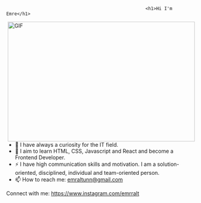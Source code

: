                                                             
                                                        <h1>Hi I'm Emre</h1>
<img align="right" alt="GIF" src="https://github.com/abhisheknaiidu/abhisheknaiidu/blob/master/code.gif?raw=true" width="500" height="320" />

- 🔭 I have always a curiosity for the IT field.
- 🌱 I aim to learn HTML, CSS, Javascript and React and become a Frontend Developer.
- ⚡ I have high communication skills and motivation. I am a solution-oriented, disciplined, individual and team-oriented person.
- 📫 How to reach me: emraltunn@gmail.com

Connect with me:
https://www.instagram.com/emrralt

